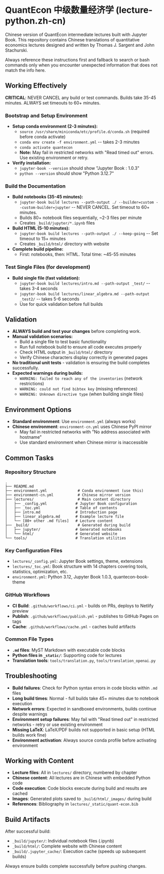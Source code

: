 # QuantEcon 中级数量经济学 (lecture-python.zh-cn)

Chinese version of QuantEcon intermediate lectures built with Jupyter Book. This repository contains Chinese translations of quantitative economics lectures designed and written by Thomas J. Sargent and John Stachurski.

Always reference these instructions first and fallback to search or bash commands only when you encounter unexpected information that does not match the info here.

## Working Effectively

**CRITICAL**: NEVER CANCEL any build or test commands. Builds take 35-45 minutes. ALWAYS set timeouts to 60+ minutes.

### Bootstrap and Setup Environment
- **Setup conda environment (2-3 minutes):**
  - `source /usr/share/miniconda/etc/profile.d/conda.sh` (required before conda activate)
  - `conda env create -f environment.yml` -- takes 2-3 minutes
  - `conda activate quantecon`
  - **Note:** May fail in restricted networks with "Read timed out" errors. Use existing environment or retry.
- **Verify installation:**
  - `jupyter-book --version` should show "Jupyter Book : 1.0.3"
  - `python --version` should show "Python 3.12.7"

### Build the Documentation
- **Build notebooks (35-45 minutes):**
  - `jupyter-book build lectures --path-output ./ --builder=custom --custom-builder=jupyter` -- NEVER CANCEL. Set timeout to 60+ minutes.
  - Builds 80+ notebook files sequentially, ~2-3 files per minute
  - Creates `_build/jupyter/*.ipynb` files
- **Build HTML (5-10 minutes):**
  - `jupyter-book build lectures --path-output ./ --keep-going` -- Set timeout to 15+ minutes
  - Creates `_build/html/` directory with website
- **Complete build pipeline:**
  - First: notebooks, then: HTML. Total time: ~45-55 minutes

### Test Single Files (for development)
- **Build single file (fast validation):**
  - `jupyter-book build lectures/intro.md --path-output _test/` -- takes 3-4 seconds
  - `jupyter-book build lectures/linear_algebra.md --path-output _test2/` -- takes 5-6 seconds
  - Use for quick validation before full builds

## Validation

- **ALWAYS build and test your changes** before completing work.
- **Manual validation scenarios:**
  - Build a single file to test basic functionality
  - Run full notebook build to ensure all code executes properly
  - Check HTML output in `_build/html/` directory
  - Verify Chinese characters display correctly in generated pages
- **No traditional unit tests** - validation is ensuring the build completes successfully.
- **Expected warnings during builds:**
  - `WARNING: failed to reach any of the inventories` (network restrictions)
  - `WARNING: could not find bibtex key` (missing references)
  - `WARNING: Unknown directive type` (when building single files)

## Environment Options

- **Standard environment**: Use `environment.yml` (always works)
- **Chinese environment**: `environment-cn.yml` uses Chinese PyPI mirror
  - May fail in restricted networks with "No address associated with hostname"
  - Use standard environment when Chinese mirror is inaccessible

## Common Tasks

### Repository Structure
```
.
├── README.md
├── environment.yml              # Conda environment (use this)
├── environment-cn.yml           # Chinese mirror version
├── lectures/                    # Main content directory
│   ├── _config.yml             # Jupyter Book configuration
│   ├── _toc.yml                # Table of contents
│   ├── intro.md                # Introduction page
│   ├── linear_algebra.md       # Example lecture file
│   └── [80+ other .md files]   # Lecture content
├── _build/                      # Generated during build
│   ├── jupyter/                # Generated notebooks
│   └── html/                   # Generated website
└── tools/                      # Translation utilities
```

### Key Configuration Files
- `lectures/_config.yml`: Jupyter Book settings, theme, extensions
- `lectures/_toc.yml`: Book structure with 14 chapters covering tools, statistics, optimization, etc.
- `environment.yml`: Python 3.12, Jupyter Book 1.0.3, quantecon-book-theme

### GitHub Workflows
- **CI Build**: `.github/workflows/ci.yml` - builds on PRs, deploys to Netlify preview
- **Publish**: `.github/workflows/publish.yml` - publishes to GitHub Pages on tags
- **Cache**: `.github/workflows/cache.yml` - caches build artifacts

### Common File Types
- **`.md` files**: MyST Markdown with executable code blocks
- **Python files in `_static/`**: Supporting code for lectures
- **Translation tools**: `tools/translation.py`, `tools/translation_openai.py`

## Troubleshooting

- **Build failures**: Check for Python syntax errors in code blocks within `.md` files
- **Long build times**: Normal - full builds take 45+ minutes due to notebook execution
- **Network errors**: Expected in sandboxed environments, builds continue despite warnings
- **Environment setup failures**: May fail with "Read timed out" in restricted networks - retry or use existing environment
- **Missing LaTeX**: LaTeX/PDF builds not supported in basic setup (HTML builds work fine)
- **Environment activation**: Always source conda profile before activating environment

## Working with Content

- **Lecture files**: All in `lectures/` directory, numbered by chapter
- **Chinese content**: All lectures are in Chinese with embedded Python code
- **Code execution**: Code blocks execute during build and results are cached
- **Images**: Generated plots saved to `_build/html/_images/` during build
- **References**: Bibliography in `lectures/_static/quant-econ.bib`

## Build Artifacts

After successful build:
- `_build/jupyter/`: Individual notebook files (.ipynb)
- `_build/html/`: Complete website with Chinese content
- `_build/.jupyter_cache/`: Execution cache (speeds up subsequent builds)

Always ensure builds complete successfully before pushing changes.
